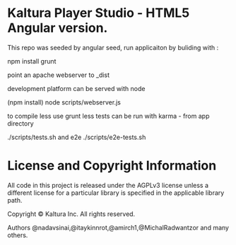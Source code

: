 # Kaltura Player Studio - HTML5 Angular version.

This repo was seeded by angular seed, run applicaiton by buliding with :

npm install
grunt

point an apache webserver to _dist

development platform can be served with node

(npm install)
node scripts/webserver.js


to compile less use grunt less
tests can be run with karma - from app directory

./scripts/tests.sh
and e2e
./scripts/e2e-tests.sh

# License and Copyright Information
All code in this project is released under the AGPLv3 license unless a different license for a particular library is specified in the applicable library path.

Copyright © Kaltura Inc. All rights reserved.

Authors @nadavsinai,@itaykinnrot,@amirch1,@MichalRadwantzor and many others.
